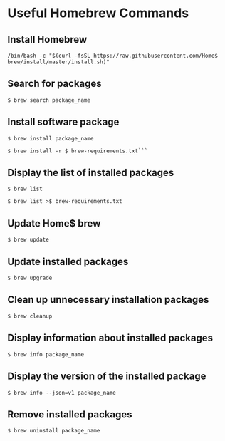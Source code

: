 # Useful Homebrew Commands

## Install Homebrew
```
/bin/bash -c "$(curl -fsSL https://raw.githubusercontent.com/Home$ brew/install/master/install.sh)"
```

## Search for packages
```
$ brew search package_name
```

## Install software package
```
$ brew install package_name
```

```
$ brew install -r $ brew-requirements.txt```
```

## Display the list of installed packages
```
$ brew list
```
```
$ brew list >$ brew-requirements.txt
```

## Update Home$ brew
```
$ brew update
```

## Update installed packages
```
$ brew upgrade
```

## Clean up unnecessary installation packages
```
$ brew cleanup
```

## Display information about installed packages
```
$ brew info package_name
```

## Display the version of the installed package
```
$ brew info --json=v1 package_name
```

## Remove installed packages
```bash
$ brew uninstall package_name
```
````
